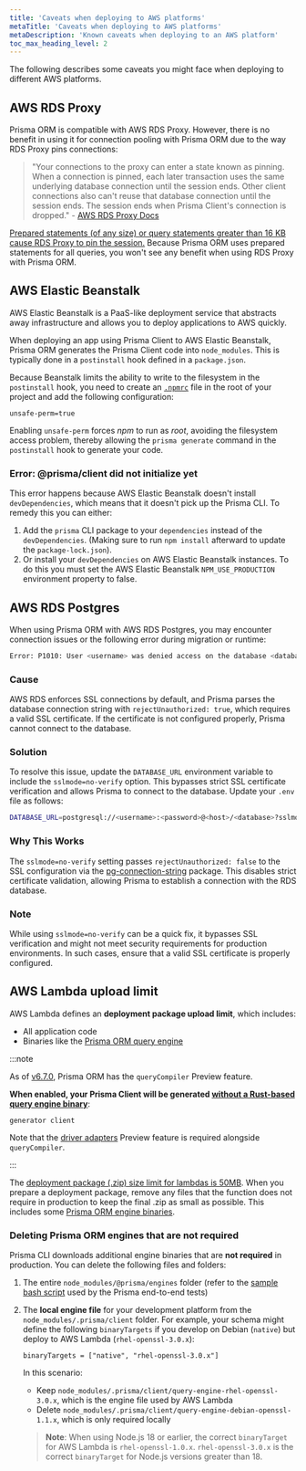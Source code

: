```yaml
---
title: 'Caveats when deploying to AWS platforms'
metaTitle: 'Caveats when deploying to AWS platforms'
metaDescription: 'Known caveats when deploying to an AWS platform'
toc_max_heading_level: 2
---
```


The following describes some caveats you might face when deploying to different AWS platforms.

## AWS RDS Proxy

Prisma ORM is compatible with AWS RDS Proxy. However, there is no benefit in using it for connection pooling with Prisma ORM due to the way RDS Proxy pins connections:

> "Your connections to the proxy can enter a state known as pinning. When a connection is pinned, each later transaction uses the same underlying database connection until the session ends. Other client connections also can't reuse that database connection until the session ends. The session ends when Prisma Client's connection is dropped." - [AWS RDS Proxy Docs](https://docs.aws.amazon.com/AmazonRDS/latest/UserGuide/rds-proxy-pinning.html)

[Prepared statements (of any size) or query statements greater than 16 KB cause RDS Proxy to pin the session.](https://docs.aws.amazon.com/AmazonRDS/latest/AuroraUserGuide/rds-proxy-pinning.html) Because Prisma ORM uses prepared statements for all queries, you won't see any benefit when using RDS Proxy with Prisma ORM.

## AWS Elastic Beanstalk

AWS Elastic Beanstalk is a PaaS-like deployment service that abstracts away infrastructure and allows you to deploy applications to AWS quickly.

When deploying an app using Prisma Client to AWS Elastic Beanstalk, Prisma ORM generates the Prisma Client code into `node_modules`. This is typically done in a `postinstall` hook defined in a `package.json`.

Because Beanstalk limits the ability to write to the filesystem in the `postinstall` hook, you need to create an [`.npmrc`](https://docs.npmjs.com/cli/v6/configuring-npm/npmrc/) file in the root of your project and add the following configuration:

```config file=.npmrc showLineNumbers
unsafe-perm=true
```

Enabling `unsafe-perm` forces _npm_ to run as _root_, avoiding the filesystem access problem, thereby allowing the `prisma generate` command in the `postinstall` hook to generate your code.

### Error: @prisma/client did not initialize yet

This error happens because AWS Elastic Beanstalk doesn't install `devDependencies`, which means that it doesn't pick up the Prisma CLI. To remedy this you can either:

1. Add the `prisma` CLI package to your `dependencies` instead of the `devDependencies`. (Making sure to run `npm install` afterward to update the `package-lock.json`).
2. Or install your `devDependencies` on AWS Elastic Beanstalk instances. To do this you must set the AWS Elastic Beanstalk `NPM_USE_PRODUCTION` environment property to false.

## AWS RDS Postgres

When using Prisma ORM with AWS RDS Postgres, you may encounter connection issues or the following error during migration or runtime:

```bash
Error: P1010: User <username> was denied access on the database <database>
```

### Cause

AWS RDS enforces SSL connections by default, and Prisma parses the database connection string with `rejectUnauthorized: true`, which requires a valid SSL certificate. If the certificate is not configured properly, Prisma cannot connect to the database.

### Solution

To resolve this issue, update the `DATABASE_URL` environment variable to include the `sslmode=no-verify` option. This bypasses strict SSL certificate verification and allows Prisma to connect to the database. Update your `.env` file as follows:

```bash
DATABASE_URL=postgresql://<username>:<password>@<host>/<database>?sslmode=no-verify&schema=public
```

### Why This Works

The `sslmode=no-verify` setting passes `rejectUnauthorized: false` to the SSL configuration via the [pg-connection-string](https://github.com/brianc/node-postgres/blob/95d7e620ef8b51743b4cbca05dd3c3ce858ecea7/packages/pg-connection-string/README.md?plain=1#L71) package. This disables strict certificate validation, allowing Prisma to establish a connection with the RDS database.

### Note

While using `sslmode=no-verify` can be a quick fix, it bypasses SSL verification and might not meet security requirements for production environments. In such cases, ensure that a valid SSL certificate is properly configured.

## AWS Lambda upload limit

AWS Lambda defines an **deployment package upload limit**, which includes:

- All application code
- Binaries like the [Prisma ORM query engine](/orm/more/under-the-hood/engines)

:::note

As of [v6.7.0](https://pris.ly/release/6.7.0), Prisma ORM has the `queryCompiler` Preview feature.

**When enabled, your Prisma Client will be generated [without a Rust-based query engine binary](/orm/prisma-client/setup-and-configuration/no-rust-engine)**:

```prisma
generator client
```

Note that the [driver adapters](/orm/overview/databases/database-drivers#driver-adapters) Preview feature is required alongside `queryCompiler`.

:::

The [deployment package (.zip) size limit for lambdas is 50MB](https://docs.aws.amazon.com/lambda/latest/dg/gettingstarted-limits.html). When you prepare a deployment package, remove any files that the function does not require in production to keep the final .zip as small as possible. This includes some [Prisma ORM engine binaries](#deleting-prisma-orm-engines-that-are-not-required).

### Deleting Prisma ORM engines that are not required

Prisma CLI downloads additional engine binaries that are **not required** in production. You can delete the following files and folders:

1. The entire `node_modules/@prisma/engines` folder (refer to the [sample bash script](https://github.com/prisma/ecosystem-tests/blob/13e74dc47eababa5d3c8f488b73fe7fc8bffead7/platforms-serverless/lambda/run.sh#L16) used by the Prisma end-to-end tests)
2. The **local engine file** for your development platform from the `node_modules/.prisma/client` folder. For example, your schema might define the following `binaryTargets` if you develop on Debian (`native`) but deploy to AWS Lambda (`rhel-openssl-3.0.x`):

   ```prisma
   binaryTargets = ["native", "rhel-openssl-3.0.x"]
   ```

   In this scenario:
   - Keep `node_modules/.prisma/client/query-engine-rhel-openssl-3.0.x`, which is the engine file used by AWS Lambda
   - Delete `node_modules/.prisma/client/query-engine-debian-openssl-1.1.x`, which is only required locally

   > **Note**: When using Node.js 18 or earlier, the correct `binaryTarget` for AWS Lambda is `rhel-openssl-1.0.x`. `rhel-openssl-3.0.x` is the correct `binaryTarget` for Node.js versions greater than 18.
